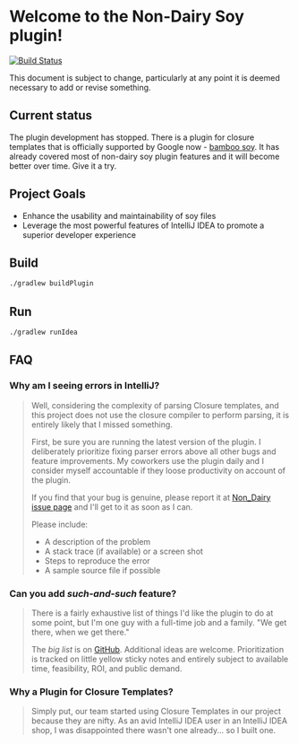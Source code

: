 # Welcome to the Non-Dairy Soy plugin!
[![Build Status](https://travis-ci.org/Non-Dairy-Soy-Plugin/Non-Dairy-Soy-Plugin.svg?branch=master)](https://travis-ci.org/Non-Dairy-Soy-Plugin/Non-Dairy-Soy-Plugin)

This document is subject to change, particularly at any point it is deemed
necessary to add or revise something.

## Current status

The plugin development has stopped. There is a plugin for closure templates that is officially supported by Google now - [bamboo soy](https://github.com/google/bamboo-soy). It has already covered most of non-dairy soy plugin features and it will become better over time. Give it a try. 

## Project Goals

* Enhance the usability and maintainability of soy files
* Leverage the most powerful features of IntelliJ IDEA to promote a superior
  developer experience

## Build
```bash
./gradlew buildPlugin
```

## Run
```bash
./gradlew runIdea
```


## FAQ

### Why am I seeing errors in IntelliJ?

> Well, considering the complexity of parsing Closure templates, and this
> project does not use the closure compiler to perform parsing, it is entirely
> likely that I missed something.
>
> First, be sure you are running the latest version of the plugin. I
> deliberately prioritize fixing parser errors above all other bugs and feature
> improvements. My coworkers use the plugin daily and I consider myself
> accountable if they loose productivity on account of the plugin.
>
> If you find that your bug is genuine, please report it at
> [Non_Dairy issue page](https://github.com/Non-Dairy-Soy-Plugin/Non-Dairy-Soy-Plugin/issues)
> and I'll get to it as soon as I can.
>
> Please include:
> * A description of the problem
> * A stack trace (if available) or a screen shot
> * Steps to reproduce the error
> * A sample source file if possible


### Can you add *such-and-such* feature?

> There is a fairly exhaustive list of things I'd like the plugin to do at some
> point, but I'm one guy with a full-time job and a family. "We get there, when
> we get there."
>
> The *big list* is on
> [GitHub](https://github.com/Non-Dairy-Soy-Plugin/Non-Dairy-Soy-Plugin/blob/master/IdLikeToHave.txt).
> Additional ideas are welcome. Prioritization is tracked on little yellow
> sticky notes and entirely subject to available time, feasibility, ROI, and public demand.

### Why a Plugin for Closure Templates?

> Simply put, our team started using Closure Templates in our project because
> they are nifty. As an avid IntelliJ IDEA user in an IntelliJ IDEA shop, I
> was disappointed there wasn't one already... so I built one.

&nbsp;

